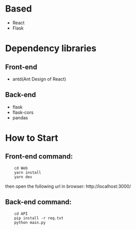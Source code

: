 # Based

- React
- Flask

# Dependency libraries

## Front-end

- antd(Ant Design of React)

## Back-end

- flask
- flask-cors
- pandas

# How to Start  

## Front-end command:
```
    cd Web
    yarn install
    yarn dev
```

then open the following url in browser: http://localhost:3000/

## Back-end command:
```
    cd API
    pip install -r req.txt
    python main.py
```
